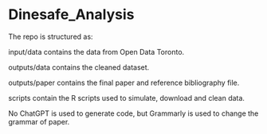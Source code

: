# Dinesafe_Analysis
The repo is structured as:

input/data contains the data from Open Data Toronto.

outputs/data contains the cleaned dataset.

outputs/paper contains the final paper and reference bibliography file.

scripts contain the R scripts used to simulate, download and clean data.

No ChatGPT is used to generate code, but Grammarly is used to change the grammar of paper.

